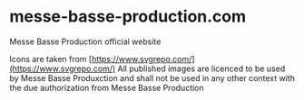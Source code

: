 # messe-basse-production.com

Messe Basse Production official website

Icons are taken from [https://www.svgrepo.com/](https://www.svgrepo.com/)
All published images are licenced to be used by Messe Basse Produxction and shall not be used in any other context with the due authorization from Messe Basse Production

